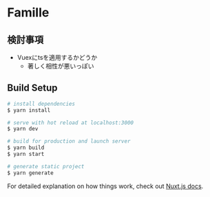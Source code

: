 # Famille

## 検討事項
- Vuexにtsを適用するかどうか
  - 著しく相性が悪いっぽい

## Build Setup

```bash
# install dependencies
$ yarn install

# serve with hot reload at localhost:3000
$ yarn dev

# build for production and launch server
$ yarn build
$ yarn start

# generate static project
$ yarn generate
```

For detailed explanation on how things work, check out [Nuxt.js docs](https://nuxtjs.org).
